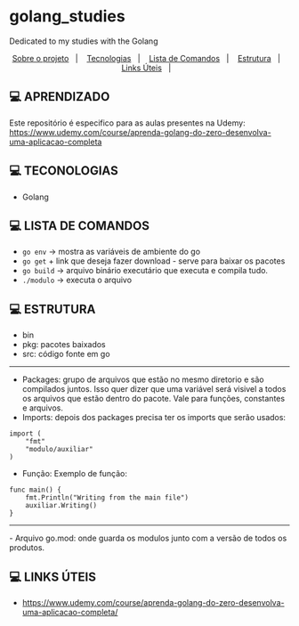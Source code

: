 # golang_studies
Dedicated to my studies with the Golang

<p align="center">
  <a href="#aprendizado">Sobre o projeto</a>&nbsp;&nbsp;&nbsp;|&nbsp;&nbsp;&nbsp;
  <a href="#tecnologias">Tecnologias</a>&nbsp;&nbsp;&nbsp;|&nbsp;&nbsp;&nbsp;
  <a href="#comandos">Lista de Comandos</a>&nbsp;&nbsp;&nbsp;|&nbsp;&nbsp;&nbsp;
  <a href="#estrutura">Estrutura</a>&nbsp;&nbsp;&nbsp;|&nbsp;&nbsp;&nbsp;
  <a href="#links_apps">Links Úteis</a>&nbsp;&nbsp;&nbsp;|&nbsp;&nbsp;&nbsp;
 
</p>

## <a id="aprendizado"> 💻 APRENDIZADO </a>

Este repositório é especifico para as aulas presentes na Udemy: https://www.udemy.com/course/aprenda-golang-do-zero-desenvolva-uma-aplicacao-completa


## <a id="tecnologias"> 💻 TECONOLOGIAS </a>

- Golang


## <a id="comandos"> 💻 LISTA DE COMANDOS </a>

- `go env` -> mostra as variáveis de ambiente do go
- `go get` + link que deseja fazer download - serve para baixar os pacotes
- `go build` -> arquivo binário executário que executa e compila tudo.
- `./modulo` -> executa o arquivo

## <a id="estrutura"> 💻 ESTRUTURA </a>

- bin
- pkg: pacotes baixados
- src: código fonte em go

<hr>

- Packages: grupo de arquivos que estão no mesmo diretorio e são compilados juntos. Isso quer dizer que uma variável será visivel a todos os arquivos que estão dentro do pacote. Vale para funções, constantes e arquivos.
- Imports: depois dos packages precisa ter os imports que serão usados:

```
import (	
	"fmt"
	"modulo/auxiliar"
)
```

- Função: Exemplo de função:

```
func main() {
	fmt.Println("Writing from the main file")
	auxiliar.Writing()
}
```

<hr>
- Arquivo go.mod: onde guarda os modulos junto com a versão de todos os produtos.


## <a id="links_apps"> 💻 LINKS ÚTEIS </a>

- https://www.udemy.com/course/aprenda-golang-do-zero-desenvolva-uma-aplicacao-completa/